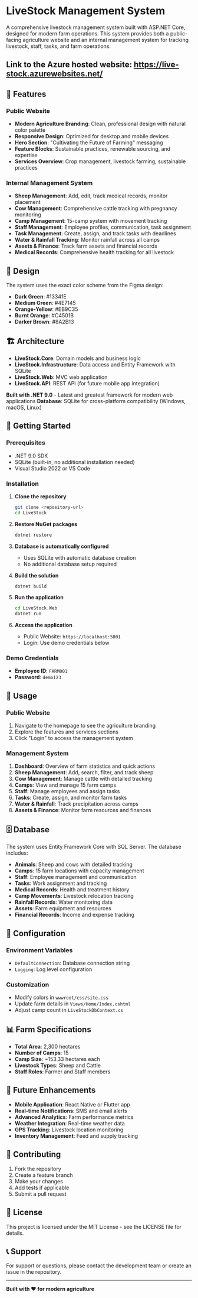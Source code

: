 # LiveStock Management System

A comprehensive livestock management system built with ASP.NET Core, designed for modern farm operations. This system provides both a public-facing agriculture website and an internal management system for tracking livestock, staff, tasks, and farm operations.

## Link to the Azure hosted website: https://live-stock.azurewebsites.net/

## 🌾 Features

### Public Website
- **Modern Agriculture Branding**: Clean, professional design with natural color palette
- **Responsive Design**: Optimized for desktop and mobile devices
- **Hero Section**: "Cultivating the Future of Farming" messaging
- **Feature Blocks**: Sustainable practices, renewable sourcing, and expertise
- **Services Overview**: Crop management, livestock farming, sustainable practices

### Internal Management System
- **Sheep Management**: Add, edit, track medical records, monitor placement
- **Cow Management**: Comprehensive cattle tracking with pregnancy monitoring
- **Camp Management**: 15-camp system with movement tracking
- **Staff Management**: Employee profiles, communication, task assignment
- **Task Management**: Create, assign, and track tasks with deadlines
- **Water & Rainfall Tracking**: Monitor rainfall across all camps
- **Assets & Finance**: Track farm assets and financial records
- **Medical Records**: Comprehensive health tracking for all livestock

## 🎨 Design

The system uses the exact color scheme from the Figma design:
- **Dark Green**: #13341E
- **Medium Green**: #4E7145
- **Orange-Yellow**: #EB9C35
- **Burnt Orange**: #C4501B
- **Darker Brown**: #8A2B13

## 🏗️ Architecture

- **LiveStock.Core**: Domain models and business logic
- **LiveStock.Infrastructure**: Data access and Entity Framework with SQLite
- **LiveStock.Web**: MVC web application
- **LiveStock.API**: REST API (for future mobile app integration)

**Built with .NET 9.0** - Latest and greatest framework for modern web applications
**Database**: SQLite for cross-platform compatibility (Windows, macOS, Linux)

## 🚀 Getting Started

### Prerequisites
- .NET 9.0 SDK
- SQLite (built-in, no additional installation needed)
- Visual Studio 2022 or VS Code

### Installation

1. **Clone the repository**
   ```bash
   git clone <repository-url>
   cd LiveStock
   ```

2. **Restore NuGet packages**
   ```bash
   dotnet restore
   ```

3. **Database is automatically configured**
   - Uses SQLite with automatic database creation
   - No additional database setup required

4. **Build the solution**
   ```bash
   dotnet build
   ```

5. **Run the application**
   ```bash
   cd LiveStock.Web
   dotnet run
   ```

6. **Access the application**
   - Public Website: `https://localhost:5001`
   - Login: Use demo credentials below

### Demo Credentials
- **Employee ID**: `FARM001`
- **Password**: `demo123`

## 📱 Usage

### Public Website
1. Navigate to the homepage to see the agriculture branding
2. Explore the features and services sections
3. Click "Login" to access the management system

### Management System
1. **Dashboard**: Overview of farm statistics and quick actions
2. **Sheep Management**: Add, search, filter, and track sheep
3. **Cow Management**: Manage cattle with detailed tracking
4. **Camps**: View and manage 15 farm camps
5. **Staff**: Manage employees and assign tasks
6. **Tasks**: Create, assign, and monitor farm tasks
7. **Water & Rainfall**: Track precipitation across camps
8. **Assets & Finance**: Monitor farm resources and finances

## 🗄️ Database

The system uses Entity Framework Core with SQL Server. The database includes:
- **Animals**: Sheep and cows with detailed tracking
- **Camps**: 15 farm locations with capacity management
- **Staff**: Employee management and communication
- **Tasks**: Work assignment and tracking
- **Medical Records**: Health and treatment history
- **Camp Movements**: Livestock relocation tracking
- **Rainfall Records**: Water monitoring data
- **Assets**: Farm equipment and resources
- **Financial Records**: Income and expense tracking

## 🔧 Configuration

### Environment Variables
- `DefaultConnection`: Database connection string
- `Logging`: Log level configuration

### Customization
- Modify colors in `wwwroot/css/site.css`
- Update farm details in `Views/Home/Index.cshtml`
- Adjust camp count in `LiveStockDbContext.cs`

## 📊 Farm Specifications

- **Total Area**: 2,300 hectares
- **Number of Camps**: 15
- **Camp Size**: ~153.33 hectares each
- **Livestock Types**: Sheep and Cattle
- **Staff Roles**: Farmer and Staff members

## 🚧 Future Enhancements

- **Mobile Application**: React Native or Flutter app
- **Real-time Notifications**: SMS and email alerts
- **Advanced Analytics**: Farm performance metrics
- **Weather Integration**: Real-time weather data
- **GPS Tracking**: Livestock location monitoring
- **Inventory Management**: Feed and supply tracking

## 🤝 Contributing

1. Fork the repository
2. Create a feature branch
3. Make your changes
4. Add tests if applicable
5. Submit a pull request

## 📄 License

This project is licensed under the MIT License - see the LICENSE file for details.

## 📞 Support

For support or questions, please contact the development team or create an issue in the repository.

---

**Built with ❤️ for modern agriculture** 
